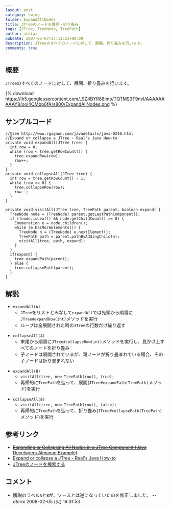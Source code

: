 ```yaml
---
layout: post
category: swing
folder: ExpandAllNodes
title: JTreeのノードを展開・折り畳み
tags: [JTree, TreeNode, TreePath]
author: aterai
pubdate: 2007-05-07T17:11:21+09:00
description: JTreeのすべてのノードに対して、展開、折り畳みを行います。
comments: true
---
```

## 概要
`JTree`のすべてのノードに対して、展開、折り畳みを行います。

{% download https://lh5.googleusercontent.com/_9Z4BYR88imo/TQTMS3T9nvI/AAAAAAAAAY8/ooi4QMbp6fA/s800/ExpandAllNodes.png %}

## サンプルコード
<pre class="prettyprint"><code>//@see http://www.rgagnon.com/javadetails/java-0210.html
//Expand or collapse a JTree - Real's Java How-to
private void expandAll(JTree tree) {
  int row = 0;
  while (row &lt; tree.getRowCount()) {
    tree.expandRow(row);
    row++;
  }
}
private void collapseAll(JTree tree) {
  int row = tree.getRowCount() - 1;
  while (row &gt;= 0) {
    tree.collapseRow(row);
    row--;
  }
}
</code></pre>

<pre class="prettyprint"><code>private void visitAll(JTree tree, TreePath parent, boolean expand) {
  TreeNode node = (TreeNode) parent.getLastPathComponent();
  if (!node.isLeaf() &amp;&amp; node.getChildCount() &gt;= 0) {
    Enumeration e = node.children();
    while (e.hasMoreElements()) {
      TreeNode n = (TreeNode) e.nextElement();
      TreePath path = parent.pathByAddingChild(n);
      visitAll(tree, path, expand);
    }
  }
  if(expand) {
    tree.expandPath(parent);
  } else {
    tree.collapsePath(parent);
  }
}
</code></pre>

## 解説
- `expandAll(A)`
    - `JTree`をリストとみなして`expandAll`では先頭から順番に`JTree#expandRow(int)`メソッドを実行
    - ループは全展開された時の`JTree`の行数だけ繰り返す

<!-- dummy comment line for breaking list -->

- `collapseAll(A)`
    - 末尾から順番に`JTree#collapseRow(int)`メソッドを実行し、見かけ上すべてのノードを折り畳み
    - 子ノードは展開されているが、親ノードが折り畳まれている場合、その子ノードは折り畳まれない

<!-- dummy comment line for breaking list -->

- `expandAll(B)`
    - `visitAll(tree, new TreePath(root), true);`
    - 再帰的に`TreePath`を辿って、展開(`JTree#expandPath(TreePath)`メソッド)を実行

<!-- dummy comment line for breaking list -->

- `collapseAll(B)`
    - `visitAll(tree, new TreePath(root), false);`
    - 再帰的に`TreePath`を辿って、折り畳み(`JTree#collapsePath(TreePath)`メソッド)を実行

<!-- dummy comment line for breaking list -->

## 参考リンク
- ~~[Expanding or Collapsing All Nodes in a JTree Component (Java Developers Almanac Example)](http://www.exampledepot.com/egs/javax.swing.tree/ExpandAll.html)~~
- [Expand or collapse a JTree - Real's Java How-to](http://www.rgagnon.com/javadetails/java-0210.html)
- [JTreeのノードを検索する](http://terai.xrea.jp/Swing/SearchBox.html)

<!-- dummy comment line for breaking list -->

## コメント
- 解説のラベル`A`と`B`が、ソースとは逆になっていたのを修正しました。 -- *aterai* 2008-02-05 (火) 19:31:53

<!-- dummy comment line for breaking list -->

